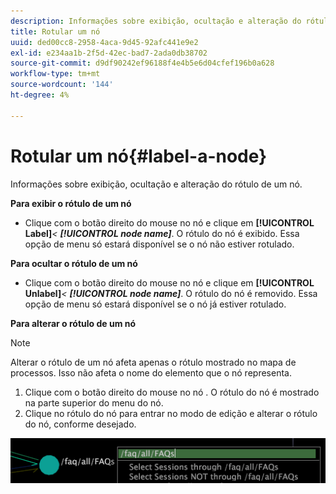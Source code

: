```yaml
---
description: Informações sobre exibição, ocultação e alteração do rótulo de um nó.
title: Rotular um nó
uuid: ded00cc8-2958-4aca-9d45-92afc441e9e2
exl-id: e234aa1b-2f5d-42ec-bad7-2ada0db38702
source-git-commit: d9df90242ef96188f4e4b5e6d04cfef196b0a628
workflow-type: tm+mt
source-wordcount: '144'
ht-degree: 4%

---
```


# Rotular um nó{#label-a-node}

Informações sobre exibição, ocultação e alteração do rótulo de um nó.

**Para exibir o rótulo de um nó**

* Clique com o botão direito do mouse no nó e clique em **[!UICONTROL Label]***&lt; **[!UICONTROL node name]***. O rótulo do nó é exibido. Essa opção de menu só estará disponível se o nó não estiver rotulado.

**Para ocultar o rótulo de um nó**

* Clique com o botão direito do mouse no nó e clique em **[!UICONTROL Unlabel]***&lt; **[!UICONTROL node name]***. O rótulo do nó é removido. Essa opção de menu só estará disponível se o nó já estiver rotulado.

**Para alterar o rótulo de um nó**

>[!NOTE]
>
>Alterar o rótulo de um nó afeta apenas o rótulo mostrado no mapa de processos. Isso não afeta o nome do elemento que o nó representa.

1. Clique com o botão direito do mouse no nó . O rótulo do nó é mostrado na parte superior do menu do nó.
1. Clique no rótulo do nó para entrar no modo de edição e alterar o rótulo do nó, conforme desejado.

![](assets/mnu_2DProcessMap_label.png)
